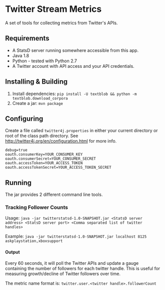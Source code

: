
# Twitter Stream Metrics

A set of tools for collecting metrics from Twitter's APIs.

## Requirements

- A StatsD server running somewhere accessible from this app.
- Java 1.8
- Python - tested with Python 2.7
- A Twitter account with API access and your API credentials.

## Installing & Building

1. Install dependencies: `pip install -U textblob && python -m textblob.download_corpora`
2. Create a jar: `mvn package`


## Configuring
Create a file called `twitter4j.properties` in either your current directory or root of the class path directory. See http://twitter4j.org/en/configuration.html for more info.
```
debug=true
oauth.consumerKey=YOUR_CONSUMER_KEY
oauth.consumerSecret=YOUR_CONSUMER_SECRET
oauth.accessToken=YOUR_ACCESS_TOKEN
oauth.accessTokenSecret=YOUR_ACCESS_TOKEN_SECRET
```


## Running

The jar provides 2 different command line tools.

### Tracking Follower Counts

Usage:
`java -jar twitterstatsd-1.0-SNAPSHOT.jar <StatsD server address> <StatsD server port> <Comma separated list of twitter handles>` 

Example:
`java -jar twitterstatsd-1.0-SNAPSHOT.jar localhost 8125 askplaystation,xboxsupport`

#### Output 
Every 60 seconds, it will poll the Twitter APIs and update a gauge containing the number of followers for each twitter handle. This is useful for measuring growth/decline of Twitter followers over time.

The metric name format is: `twitter.user.<twitter handle>.followerCount`

